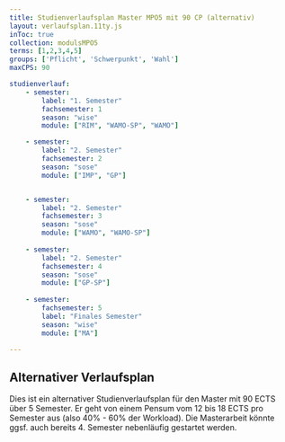 ```yaml
---
title: Studienverlaufsplan Master MPO5 mit 90 CP (alternativ)
layout: verlaufsplan.11ty.js
inToc: true
collection: modulsMPO5
terms: [1,2,3,4,5]
groups: ['Pflicht', 'Schwerpunkt', 'Wahl']
maxCPS: 90

studienverlauf:
    - semester:
        label: "1. Semester"
        fachsemester: 1
        season: "wise"
        module: ["RIM", "WAMO-SP", "WAMO"]

    - semester:
        label: "2. Semester"
        fachsemester: 2
        season: "sose"
        module: ["IMP", "GP"]


    - semester:
        label: "2. Semester"
        fachsemester: 3
        season: "sose"
        module: ["WAMO", "WAMO-SP"]
        
    - semester:
        label: "2. Semester"
        fachsemester: 4
        season: "sose"
        module: ["GP-SP"]
        
    - semester:
        fachsemester: 5
        label: "Finales Semester"
        season: "wise"
        module: ["MA"]

---
```



## Alternativer Verlaufsplan

Dies ist ein alternativer Studienverlaufsplan für den Master mit 90 ECTS über 5 Semester. Er geht von einem Pensum vom 12 bis 18 ECTS pro Semester aus (also 40% - 60% der Workload). Die Masterarbeit könnte ggsf. auch bereits 4. Semester nebenläufig gestartet werden.